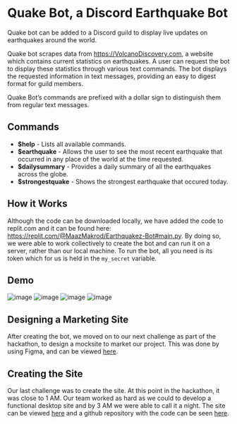 # Quake Bot, a Discord Earthquake Bot

Quake bot can be added to a Discord guild to display live updates on earthquakes around the world.

Quake bot scrapes data from https://VolcanoDiscovery.com, a website which contains current statistics on earthquakes. A user can request the bot to display these statistics through various text commands. The bot displays the requested information in text messages, providing an easy to digest format for guild members. 

Quake Bot’s commands are prefixed with a dollar sign to distinguish them from regular text messages.

## Commands
* **$help** - Lists all available commands.
* **$earthquake** - Allows the user to see the most recent earthquake that occurred in any place of the world at the time requested.
* **$dailysummary** - Provides a daily summary of all the earthquakes across the globe.
* **$strongestquake** - Shows the strongest earthquake that occured today.

## How it Works

Although the code can be downloaded locally, we have added the code to replit.com and it can be found here: https://replit.com/@MaazMakrod/Earthquakez-Bot#main.py. By doing so, we were able to work collectively to create the bot and can run it on a server, rather than our local machine. To run the bot, all you need is its token which for us is held in the ```my_secret``` variable.

## Demo

![image](https://user-images.githubusercontent.com/71241543/123527339-90621c80-d6ac-11eb-924f-62fe84492ee1.png)
![image](https://user-images.githubusercontent.com/71241543/123527327-7f191000-d6ac-11eb-9102-c4bfbc49cf11.png)
![image](https://user-images.githubusercontent.com/71241543/123527329-85a78780-d6ac-11eb-8501-10c13b98fd2d.png)
![image](https://user-images.githubusercontent.com/71241543/123527335-8b9d6880-d6ac-11eb-9a0c-cc446ff672ea.png)

## Designing a Marketing Site

After creating the bot, we moved on to our next challenge as part of the hackathon, to design a mocksite to market our project. This was done by using Figma, and can be viewed [here](https://www.figma.com/proto/86AVEikWSaby4ix96R1hBW/QuakeBot-Website?page-id=0%3A1&node-id=1%3A2&viewport=584%2C-58%2C0.7111635804176331&scaling=min-zoom).

## Creating the Site

Our last challenge was to create the site. At this point in the hackathon, it was close to 1 AM. Our team worked as hard as we could to develop a functional desktop site and by 3 AM we were able to call it a night. The site can be viewed [here](https://earthquake-bot.maazmakrod.repl.co/) and a github repository with the code can be seen [here](https://github.com/MaazMakrod/Earthquake-Bot-Site).

